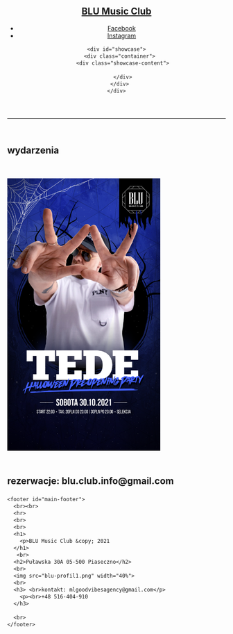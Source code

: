 <!DOCTYPE html>
<html lang="en">

<head>
  <meta charset="UTF-8">
  <meta name="viewport" content="width=device-width, initial-scale=1.0">
  <meta http-equiv="X-UA-Compatible" content="ie=edge">
  <link rel="preconnect" href="https://fonts.gstatic.com">
  <link href="https://fonts.googleapis.com/css2?family=Lato:wght@300&display=swap" rel="stylesheet">
  <link rel="stylesheet" href="style.css">
  <title>BLU Piaseczno</title>
</head>

<body>
  <header>
    <nav id="navbar">
      <div class="container">
        <h1 class="logo"><a href="index.html">BLU Music Club</a></h1>
        <ul>
          <li><a href="https://www.facebook.com/blumusicclub/">Facebook</a></li>
          <li><a href="https://www.instagram.com/blumusicclub/">Instagram</a></li>
        </ul>
      </div>
    </nav>

    <div id="showcase">
      <div class="container">
        <div class="showcase-content">

        </div>
      </div>
    </div>
  </header>
  <section id="testimonials" class="py-3">
    <div class="container">
      <hr>
      <br>
      <h2 class="l-heading">wydarzenia</h2>
      <br>
      <br>
      <img src="blu-tede-story.png" width="70%">
      <br>
      <h2> <br>rezerwacje: blu.club.info@gmail.com</p>
      </h2>
    </div>

    <footer id="main-footer">
      <br><br>
      <hr>
      <br>
      <br>
      <h1>
        <p>BLU Music Club &copy; 2021
      </h1>
       <br>
      <h2>Puławska 30A 05-500 Piaseczno</h2>
      <br>
      <img src="blu-profil1.png" width="40%">
      <br>
      <h3> <br>kontakt: mlgoodvibesagency@gmail.com</p>
        <p><br>+48 516-404-910
      </h3>

      <br>
    </footer>

</body>

</html>

